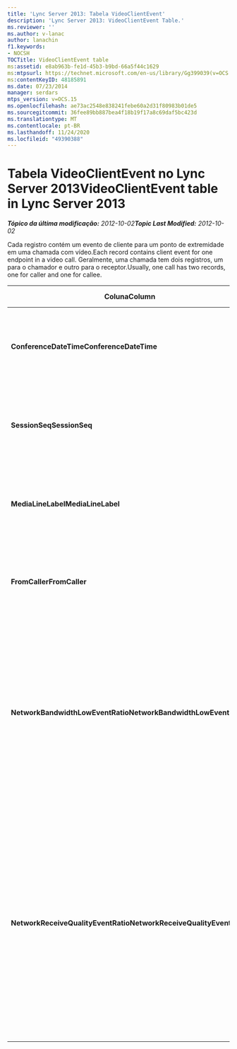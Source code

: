 ```yaml
---
title: 'Lync Server 2013: Tabela VideoClientEvent'
description: 'Lync Server 2013: VideoClientEvent Table.'
ms.reviewer: ''
ms.author: v-lanac
author: lanachin
f1.keywords:
- NOCSH
TOCTitle: VideoClientEvent table
ms:assetid: e8ab963b-fe1d-45b3-b9bd-66a5f44c1629
ms:mtpsurl: https://technet.microsoft.com/en-us/library/Gg399039(v=OCS.15)
ms:contentKeyID: 48185891
ms.date: 07/23/2014
manager: serdars
mtps_version: v=OCS.15
ms.openlocfilehash: ae73ac2548e838241febe60a2d31f80983b01de5
ms.sourcegitcommit: 36fee89bb887bea4f18b19f17a8c69daf5bc423d
ms.translationtype: MT
ms.contentlocale: pt-BR
ms.lasthandoff: 11/24/2020
ms.locfileid: "49390388"
---
```

# <a name="videoclientevent-table-in-lync-server-2013"></a><span data-ttu-id="b20b1-103">Tabela VideoClientEvent no Lync Server 2013</span><span class="sxs-lookup"><span data-stu-id="b20b1-103">VideoClientEvent table in Lync Server 2013</span></span>

<div data-xmlns="http://www.w3.org/1999/xhtml">

<div class="topic" data-xmlns="http://www.w3.org/1999/xhtml" data-msxsl="urn:schemas-microsoft-com:xslt" data-cs="https://msdn.microsoft.com/">

<div data-asp="https://msdn2.microsoft.com/asp">



</div>

<div id="mainSection">

<div id="mainBody"><span data-ttu-id="b20b1-104">

<span> </span></span><span class="sxs-lookup"><span data-stu-id="b20b1-104">

<span> </span></span></span>

<span data-ttu-id="b20b1-105">_**Tópico da última modificação:** 2012-10-02_</span><span class="sxs-lookup"><span data-stu-id="b20b1-105">_**Topic Last Modified:** 2012-10-02_</span></span>

<span data-ttu-id="b20b1-106">Cada registro contém um evento de cliente para um ponto de extremidade em uma chamada com vídeo.</span><span class="sxs-lookup"><span data-stu-id="b20b1-106">Each record contains client event for one endpoint in a video call.</span></span> <span data-ttu-id="b20b1-107">Geralmente, uma chamada tem dois registros, um para o chamador e outro para o receptor.</span><span class="sxs-lookup"><span data-stu-id="b20b1-107">Usually, one call has two records, one for caller and one for callee.</span></span>


<table>
<colgroup>
<col style="width: 25%" />
<col style="width: 25%" />
<col style="width: 25%" />
<col style="width: 25%" />
</colgroup>
<thead>
<tr class="header">
<th><span data-ttu-id="b20b1-108"><strong>Coluna</strong></span><span class="sxs-lookup"><span data-stu-id="b20b1-108"><strong>Column</strong></span></span></th>
<th><span data-ttu-id="b20b1-109"><strong>Tipo de dados</strong></span><span class="sxs-lookup"><span data-stu-id="b20b1-109"><strong>Data Type</strong></span></span></th>
<th><span data-ttu-id="b20b1-110"><strong>Chave/índice</strong></span><span class="sxs-lookup"><span data-stu-id="b20b1-110"><strong>Key/Index</strong></span></span></th>
<th><span data-ttu-id="b20b1-111"><strong>Detalhes</strong></span><span class="sxs-lookup"><span data-stu-id="b20b1-111"><strong>Details</strong></span></span></th>
</tr>
</thead>
<tbody>
<tr class="odd">
<td><p><span data-ttu-id="b20b1-112"><strong>ConferenceDateTime</strong></span><span class="sxs-lookup"><span data-stu-id="b20b1-112"><strong>ConferenceDateTime</strong></span></span></p></td>
<td><p><span data-ttu-id="b20b1-113">datetime</span><span class="sxs-lookup"><span data-stu-id="b20b1-113">datetime</span></span></p></td>
<td><p><span data-ttu-id="b20b1-114">Primária</span><span class="sxs-lookup"><span data-stu-id="b20b1-114">Primary</span></span></p></td>
<td><p><span data-ttu-id="b20b1-115">Referenciado da <a href="lync-server-2013-medialine-table.md">tabela de mídias no Lync Server 2013</a>.</span><span class="sxs-lookup"><span data-stu-id="b20b1-115">Referenced from the <a href="lync-server-2013-medialine-table.md">MediaLine table in Lync Server 2013</a>.</span></span></p></td>
</tr>
<tr class="even">
<td><p><span data-ttu-id="b20b1-116"><strong>SessionSeq</strong></span><span class="sxs-lookup"><span data-stu-id="b20b1-116"><strong>SessionSeq</strong></span></span></p></td>
<td><p><span data-ttu-id="b20b1-117">int</span><span class="sxs-lookup"><span data-stu-id="b20b1-117">int</span></span></p></td>
<td><p><span data-ttu-id="b20b1-118">Primária</span><span class="sxs-lookup"><span data-stu-id="b20b1-118">Primary</span></span></p></td>
<td><p><span data-ttu-id="b20b1-119">Referenciado da <a href="lync-server-2013-medialine-table.md">tabela de mídias no Lync Server 2013</a>.</span><span class="sxs-lookup"><span data-stu-id="b20b1-119">Referenced from the <a href="lync-server-2013-medialine-table.md">MediaLine table in Lync Server 2013</a>.</span></span></p></td>
</tr>
<tr class="odd">
<td><p><span data-ttu-id="b20b1-120"><strong>MediaLineLabel</strong></span><span class="sxs-lookup"><span data-stu-id="b20b1-120"><strong>MediaLineLabel</strong></span></span></p></td>
<td><p><span data-ttu-id="b20b1-121">tinyint</span><span class="sxs-lookup"><span data-stu-id="b20b1-121">tinyint</span></span></p></td>
<td><p><span data-ttu-id="b20b1-122">Primária</span><span class="sxs-lookup"><span data-stu-id="b20b1-122">Primary</span></span></p></td>
<td><p><span data-ttu-id="b20b1-123">Referenciado da <a href="lync-server-2013-medialine-table.md">tabela de mídias no Lync Server 2013</a>.</span><span class="sxs-lookup"><span data-stu-id="b20b1-123">Referenced from the <a href="lync-server-2013-medialine-table.md">MediaLine table in Lync Server 2013</a>.</span></span></p></td>
</tr>
<tr class="even">
<td><p><span data-ttu-id="b20b1-124"><strong>FromCaller</strong></span><span class="sxs-lookup"><span data-stu-id="b20b1-124"><strong>FromCaller</strong></span></span></p></td>
<td><p><span data-ttu-id="b20b1-125">bit</span><span class="sxs-lookup"><span data-stu-id="b20b1-125">bit</span></span></p></td>
<td><p><span data-ttu-id="b20b1-126">Primária</span><span class="sxs-lookup"><span data-stu-id="b20b1-126">Primary</span></span></p></td>
<td><p><span data-ttu-id="b20b1-127">0: dados do chamador</span><span class="sxs-lookup"><span data-stu-id="b20b1-127">0: Callee’s data</span></span></p>
<p><span data-ttu-id="b20b1-128">1: dados do chamador</span><span class="sxs-lookup"><span data-stu-id="b20b1-128">1: Caller’s data</span></span></p></td>
</tr>
<tr class="odd">
<td><p><span data-ttu-id="b20b1-129"><strong>NetworkBandwidthLowEventRatio</strong></span><span class="sxs-lookup"><span data-stu-id="b20b1-129"><strong>NetworkBandwidthLowEventRatio</strong></span></span></p></td>
<td></td>
<td><p> </p></td>
<td><p><span data-ttu-id="b20b1-130">Porcentagem da sessão o evento LowBandwidth foi disparado para o estado ' ruim '.</span><span class="sxs-lookup"><span data-stu-id="b20b1-130">Percentage of session the LowBandwidth event was fired for ‘Bad’ state.</span></span> <span data-ttu-id="b20b1-131">A largura de banda disponível é insuficiente para uma experiência de voz aceitável.</span><span class="sxs-lookup"><span data-stu-id="b20b1-131">The available bandwidth is insufficient for an acceptable voice experience.</span></span></p></td>
</tr>
<tr class="even">
<td><p><span data-ttu-id="b20b1-132"><strong>NetworkReceiveQualityEventRatio</strong></span><span class="sxs-lookup"><span data-stu-id="b20b1-132"><strong>NetworkReceiveQualityEventRatio</strong></span></span></p></td>
<td></td>
<td><p> </p></td>
<td><p><span data-ttu-id="b20b1-133">Porcentagem da sessão o evento ReceiveSendQuality foi disparado para o estado ' ruim '.</span><span class="sxs-lookup"><span data-stu-id="b20b1-133">Percentage of session the ReceiveSendQuality event was fired for ‘Bad’ state.</span></span></p>
<p><span data-ttu-id="b20b1-134">A qualidade da rede em termos de tremulação ou perda de pacote é severa e afeta a qualidade do áudio sendo recebido.</span><span class="sxs-lookup"><span data-stu-id="b20b1-134">Network quality in terms of jitter or packet loss is severe and impacts the quality of audio being received.</span></span></p></td>
</tr>
</tbody>
</table><span data-ttu-id="b20b1-135">


</div>

<span> </span>

</div>

</div>

</span><span class="sxs-lookup"><span data-stu-id="b20b1-135">


</div>

<span> </span>

</div>

</div>

</span></span></div>

